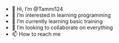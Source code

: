 - 👋 Hi, I’m @Tammi124
- 👀 I’m interested in learning programming
- 🌱 I’m currently learning basic training 
- 💞️ I’m looking to collaborate on everything
- 📫 How to reach me 

<!---
Tammi124/Tammi124 is a ✨ special ✨ repository because its `README.md` (this file) appears on your GitHub profile.
You can click the Preview link to take a look at your changes.
--->
